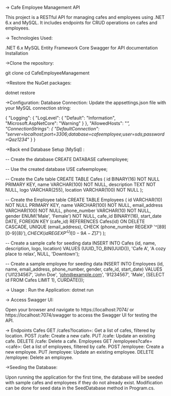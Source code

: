 
-> Cafe Employee Management API

This project is a RESTful API for managing cafes and employees using .NET 6.x and MySQL. It includes endpoints for CRUD operations on cafes and employees.

-> Technologies Used:

.NET 6.x
MySQL
Entity Framework Core
Swagger for API documentation
Installation

->Clone the repository:

git clone <repository-url>
cd CafeEmployeeManagement


->Restore the NuGet packages:

dotnet restore

->Configuration:
Database Connection: Update the appsettings.json file with your MySQL connection string:

{
  "Logging": {
    "LogLevel": {
      "Default": "Information",
      "Microsoft.AspNetCore": "Warning"
    }
  },
  "AllowedHosts": "*",
  "ConnectionStrings": {
    "DefaultConnection": "server=localhost;port=3306;database=cafeemployee;user=sds;password=Qaz1234*"
  }
}



->Back end Database Setup [MySql] :

-- Create the database
CREATE DATABASE cafeemployee;

-- Use the created database
USE cafeemployee;

-- Create the Cafe table
CREATE TABLE Cafes (
    id BINARY(16) NOT NULL PRIMARY KEY,
    name VARCHAR(100) NOT NULL,
    description TEXT NOT NULL,
    logo VARCHAR(255),
    location VARCHAR(100) NOT NULL
);

-- Create the Employee table
CREATE TABLE Employees (
    id VARCHAR(10) NOT NULL PRIMARY KEY,
    name VARCHAR(100) NOT NULL,
    email_address VARCHAR(100) NOT NULL,
    phone_number VARCHAR(10) NOT NULL,
    gender ENUM('Male', 'Female') NOT NULL,
    cafe_id BINARY(16),
    start_date DATE,
    FOREIGN KEY (cafe_id) REFERENCES Cafes(id) ON DELETE CASCADE,
    UNIQUE (email_address),
    CHECK (phone_number REGEXP '^[89][0-9]{8}$'),
    CHECK (id REGEXP '^UI[0-9A-Z]{7}$')
);

--  Create a sample cafe for seeding data 
INSERT INTO Cafes (id, name, description, logo, location) 
VALUES (UUID_TO_BIN(UUID()), 'Cafe A', 'A cozy place to relax', NULL, 'Downtown');

--  Create a sample employee for seeding data
INSERT INTO Employees (id, name, email_address, phone_number, gender, cafe_id, start_date) 
VALUES ('UI1234567', 'John Doe', 'john@example.com', '91234567', 'Male', (SELECT id FROM Cafes LIMIT 1), CURDATE());

-> Usage :
Run the Application:
dotnet run

-> Access Swagger UI: 

Open your browser and navigate to https://localhost:7074/ or https://localhost:7074/swagger to access the Swagger UI for testing the API.

-> Endpoints
Cafes
GET /cafes?location=<location>: Get a list of cafes, filtered by location.
POST /cafe: Create a new cafe.
PUT /cafe: Update an existing cafe.
DELETE /cafe: Delete a cafe.
Employees
GET /employees?cafe=<café>: Get a list of employees, filtered by cafe.
POST /employee: Create a new employee.
PUT /employee: Update an existing employee.
DELETE /employee: Delete an employee.

->Seeding the Database:

Upon running the application for the first time, the database will be seeded with sample cafes and employees if they do not already exist. Modification can be done for seed data in the SeedDatabase method in Program.cs.
